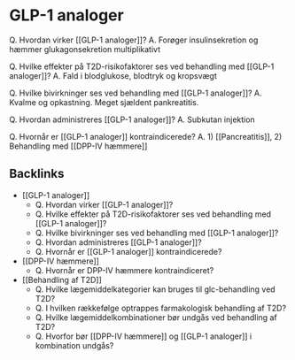 # GLP-1 analoger
Q. Hvordan virker [[GLP-1 analoger]]?
A. Forøger insulinsekretion og hæmmer glukagonsekretion multiplikativt

Q. Hvilke effekter på T2D-risikofaktorer ses ved behandling med [[GLP-1 analoger]]?
A. Fald i blodglukose, blodtryk og kropsvægt

Q. Hvilke bivirkninger ses ved behandling med [[GLP-1 analoger]]?
A. Kvalme og opkastning. Meget sjældent pankreatitis.

Q. Hvordan administreres [[GLP-1 analoger]]?
A. Subkutan injektion

Q. Hvornår er [[GLP-1 analoger]] kontraindicerede?
A. 1) [[Pancreatitis]], 2) Behandling med [[DPP-IV hæmmere]]

## Backlinks
* [[GLP-1 analoger]]
	* Q. Hvordan virker [[GLP-1 analoger]]?
	* Q. Hvilke effekter på T2D-risikofaktorer ses ved behandling med [[GLP-1 analoger]]?
	* Q. Hvilke bivirkninger ses ved behandling med [[GLP-1 analoger]]?
	* Q. Hvordan administreres [[GLP-1 analoger]]?
	* Q. Hvornår er [[GLP-1 analoger]] kontraindicerede?
* [[DPP-IV hæmmere]]
	* Q. Hvornår er DPP-IV hæmmere kontraindiceret?
* [[Behandling af T2D]]
	* Q. Hvilke lægemiddelkategorier kan bruges til glc-behandling ved T2D?
	* Q. I hvilken rækkefølge optrappes farmakologisk behandling af T2D?
	* Q. Hvilke lægemiddelkombinationer bør undgås ved behandling af T2D?
	* Q. Hvorfor bør [[DPP-IV hæmmere]] og [[GLP-1 analoger]] i kombination undgås?

<!-- #anki/tag/med/Endocrinology #anki/deck/Medicine #anki/tag/med/Pharmacology -->

<!-- {BearID:C9FFD23D-5C91-4E15-A376-B43C0878C756-24378-0000E44B92529217} -->
